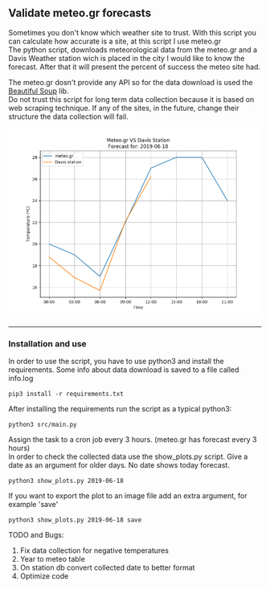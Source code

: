 <h2>Validate meteo.gr forecasts</h2>

<p>
	Sometimes you don't know which weather site to trust. With this script you can calculate how accurate is a site, at this script I use meteo.gr <br>
	The python script, downloads meteorological data from the meteo.gr and a Davis Weather station wich is placed in the city I would like to know the forecast. After that it will present the percent of success the meteo site had. 
</p>

<p>
	The meteo.gr dosn't provide any API so for the data download is used the <a href="https://www.crummy.com/software/BeautifulSoup/bs4/doc/">Beautiful Soup</a> lib. <br>
	Do not trust this script for long term data collection because it is based on web scraping technique. If any of the sites, in the future, change their structure the data collection will fail.  
</p>

![](screens/sample.png)

<hr>

<h3>Installation and use</h3>
<p>
	In order to use the script, you have to use python3 and install the requirements. Some info about data download is saved to a file called info.log
</p>

```shell
pip3 install -r requirements.txt
```

<p>
	After installing the requirements run the script as a typical python3:
</p>

```shell
python3 src/main.py
```

<p>
	Assign the task to a cron job every 3 hours. (meteo.gr has forecast every 3 hours) <br>
	In order to check the collected data use the show_plots.py script. Give a date as an argument for older days. No date shows today forecast.
</p>

```shell
python3 show_plots.py 2019-06-18
```


<p>
	If you want to export the plot to an image file add an extra argument, for example 'save'
</p>

```shell
python3 show_plots.py 2019-06-18 save
```


TODO and Bugs:
<ol>
	<li>Fix data collection for negative temperatures</li>
	<li>Year to meteo table</li>
	<li>On station db convert collected date to better format</li>
	<li>Optimize code</li>
</ol>
